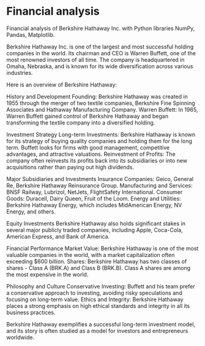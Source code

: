 # Financial analysis

Financial analysis of Berkshire Hathaway Inc. with Python libraries NumPy, Pandas, Matplotlib.

Berkshire Hathaway Inc. is one of the largest and most successful holding companies in the world. Its chairman and CEO is Warren Buffett, one of the most renowned investors of all time. The company is headquartered in Omaha, Nebraska, and is known for its wide diversification across various industries.

Here is an overview of Berkshire Hathaway:

History and Development
Founding: Berkshire Hathaway was created in 1955 through the merger of two textile companies, Berkshire Fine Spinning Associates and Hathaway Manufacturing Company.
Warren Buffett: In 1965, Warren Buffett gained control of Berkshire Hathaway and began transforming the textile company into a diversified holding.

Investment Strategy
Long-term Investments: Berkshire Hathaway is known for its strategy of buying quality companies and holding them for the long term. Buffett looks for firms with good management, competitive advantages, and attractive valuations.
Reinvestment of Profits: The company often reinvests its profits back into its subsidiaries or into new acquisitions rather than paying out high dividends.

Major Subsidiaries and Investments
Insurance Companies: Geico, General Re, Berkshire Hathaway Reinsurance Group.
Manufacturing and Services: BNSF Railway, Lubrizol, NetJets, FlightSafety International.
Consumer Goods: Duracell, Dairy Queen, Fruit of the Loom.
Energy and Utilities: Berkshire Hathaway Energy, which includes MidAmerican Energy, NV Energy, and others.

Equity Investments
Berkshire Hathaway also holds significant stakes in several major publicly traded companies, including Apple, Coca-Cola, American Express, and Bank of America.

Financial Performance
Market Value: Berkshire Hathaway is one of the most valuable companies in the world, with a market capitalization often exceeding $600 billion.
Shares: Berkshire Hathaway has two classes of shares - Class A (BRK.A) and Class B (BRK.B). Class A shares are among the most expensive in the world.

Philosophy and Culture
Conservative Investing: Buffett and his team prefer a conservative approach to investing, avoiding risky speculations and focusing on long-term value.
Ethics and Integrity: Berkshire Hathaway places a strong emphasis on high ethical standards and integrity in all its business practices.

Berkshire Hathaway exemplifies a successful long-term investment model, and its story is often studied as a model for investors and entrepreneurs worldwide.

